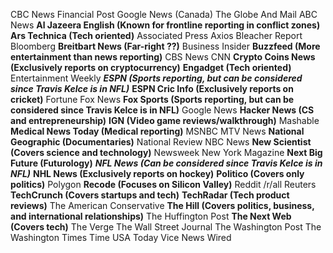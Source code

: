 CBC News
Financial Post
Google News (Canada)
The Globe And Mail
ABC News
**Al Jazeera English (Known for frontline reporting in conflict zones)**
**Ars Technica (Tech oriented)**
Associated Press
Axios
Bleacher Report
Bloomberg
**Breitbart News (Far-right ??)**
Business Insider
**Buzzfeed (More entertainment than news reporting)**
CBS News
CNN
**Crypto Coins News (Exclusively reports on cryptocurrency)**
**Engadget (Tech oriented)**
Entertainment Weekly
***ESPN (Sports reporting, but can be considered since Travis Kelce is in NFL)***
**ESPN Cric Info (Exclusively reports on cricket)**
Fortune
Fox News
**Fox Sports (Sports reporting, but can be considered since Travis Kelce is in NFL)**
Google News
**Hacker News (CS and entrepreneurship)**
**IGN (Video game reviews/walkthrough)**
Mashable
**Medical News Today (Medical reporting)**
MSNBC
MTV News
**National Geographic (Documentaries)**
National Review
NBC News
**New Scientist (Covers science and technology)**
Newsweek
New York Magazine
**Next Big Future (Futurology)**
***NFL News (Can be considered since Travis Kelce is in NFL)***
**NHL News (Exclusively reports on hockey)**
**Politico (Covers only politics)**
Polygon
**Recode (Focuses on Silicon Valley)**
Reddit /r/all
Reuters
**TechCrunch (Covers startups and tech)**
**TechRadar (Tech product reviews)**
The American Conservative
**The Hill (Covers politics, business, and international relationships)**
The Huffington Post
**The Next Web (Covers tech)**
The Verge
The Wall Street Journal
The Washington Post
The Washington Times
Time
USA Today
Vice News
Wired
